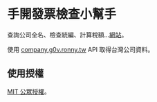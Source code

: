 # 手開發票檢查小幫手

查詢公司全名、檢查統編、計算稅額...[網站](https://timdream.org/invoice-helper/)。

使用 [company.g0v.ronny.tw](https://company.g0v.ronny.tw/) API 取得台灣公司資料。

## 使用授權

[MIT 公眾授權](./LICENSE)。
